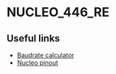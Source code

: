 # NUCLEO_446_RE


## Useful links
* [Baudrate calculator](https://www.kvaser.com/support/calculators/bit-timing-calculator/)
* [Nucleo pinout](https://os.mbed.com/platforms/ST-Nucleo-F446RE/)
